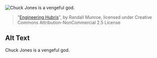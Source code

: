 ![Chuck Jones is a vengeful god.](https://imgs.xkcd.com/comics/engineering_hubris.png)
> "[Engineering Hubris](https://xkcd.com/319/)", by Randall Munroe, licensed under Creative Commons Attribution-NonCommercial 2.5 License

## Alt Text
Chuck Jones is a vengeful god.
